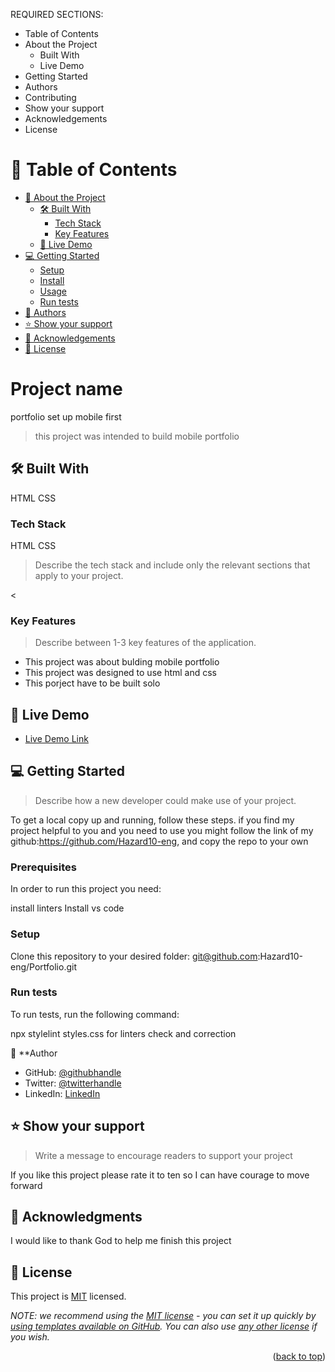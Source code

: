 
REQUIRED SECTIONS:
- Table of Contents
- About the Project
  - Built With
  - Live Demo
- Getting Started
- Authors
- Contributing
- Show your support
- Acknowledgements
- License


# 📗 Table of Contents

- [📖 About the Project](#about-project)
  - [🛠 Built With](#built-with)
    - [Tech Stack](#tech-stack)
    - [Key Features](#key-features)
  - [🚀 Live Demo](#live-demo)
- [💻 Getting Started](#getting-started)
  - [Setup](#setup)
  - [Install](#install)
  - [Usage](#usage)
  - [Run tests](#run-tests)
- [👥 Authors](#authors)
- [⭐️ Show your support](#support)
- [🙏 Acknowledgements](#acknowledgements)
- [📝 License](#license)


# Project name
portfolio set up mobile first

> this project was intended to build mobile portfolio

## 🛠 Built With 
HTML
CSS

### Tech Stack 
HTML
CSS

> Describe the tech stack and include only the relevant sections that apply to your project.

<

### Key Features <a name="key-features"></a>

> Describe between 1-3 key features of the application.

- This project was about bulding mobile portfolio 
- This project was designed to use html and css
- This porject have to be built solo

## 🚀 Live Demo 

- [Live Demo Link](http://127.0.0.1:5501/index.html)

## 💻 Getting Started 

> Describe how a new developer could make use of your project.

To get a local copy up and running, follow these steps.
if you find my project helpful to you and you need to use you might follow the link of
my github:https://github.com/Hazard10-eng, and copy the repo to your own

### Prerequisites

In order to run this project you need:

install linters 
Install vs code 

### Setup

Clone this repository to your desired folder:
git@github.com:Hazard10-eng/Portfolio.git
### Run tests

To run tests, run the following command:

npx stylelint styles.css for linters check and correction


👤 **Author

- GitHub: [@githubhandle](https://github.com/Hazard10-eng)
- Twitter: [@twitterhandle](https://twitter.com/AimeSebagabo)
- LinkedIn: [LinkedIn](https://www.linkedin.com/in/jean-aime-sebagabo-279aa2207/)



## ⭐️ Show your support <a name="support"></a>

> Write a message to encourage readers to support your project

If you like this project please rate it to ten so I can have courage to move forward 

## 🙏 Acknowledgments <a name="acknowledgements"></a>



I would like to thank God to help me finish this project


## 📝 License <a name="license"></a>

This project is [MIT](./LICENSE) licensed.

_NOTE: we recommend using the [MIT license](https://choosealicense.com/licenses/mit/) - you can set it up quickly by [using templates available on GitHub](https://docs.github.com/en/communities/setting-up-your-project-for-healthy-contributions/adding-a-license-to-a-repository). You can also use [any other license](https://choosealicense.com/licenses/) if you wish._

<p align="right">(<a href="#readme-top">back to top</a>)</p>
